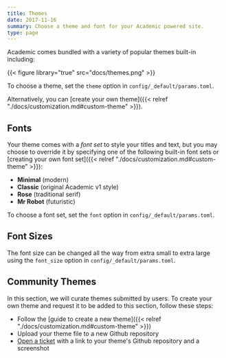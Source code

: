 ```yaml
---
title: Themes
date: 2017-11-16
summary: Choose a theme and font for your Academic powered site.
type: page
---
```


Academic comes bundled with a variety of popular themes built-in including:

{{< figure library="true" src="docs/themes.png" >}}

To choose a theme, set the `theme` option in `config/_default/params.toml`.

Alternatively, you can [create your own theme]({{< relref "./docs/customization.md#custom-theme" >}}).

## Fonts

Your theme comes with a _font set_ to style your titles and text, but you may choose to override it by specifying one of the following built-in font sets or [creating your own font set]({{< relref "./docs/customization.md#custom-theme" >}}):

- **Minimal** (modern)
- **Classic** (original Academic v1 style)
- **Rose** (traditional serif)
- **Mr Robot** (futuristic)

To choose a font set, set the `font` option in `config/_default/params.toml`.

## Font Sizes

The font size can be changed all the way from extra small to extra large using the `font_size` option in `config/_default/params.toml`.

## Community Themes

In this section, we will curate themes submitted by users. To create your own theme and request it to be added to this section, follow these steps:

* Follow the [guide to create a new theme]({{< relref "./docs/customization.md#custom-theme" >}})
* Upload your theme file to a new Github repository
* [Open a ticket](https://github.com/sourcethemes/academic-www/issues) with a link to your theme's Github repository and a screenshot
